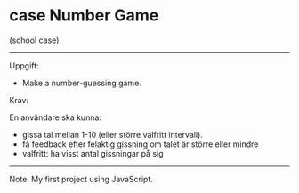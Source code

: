# case Number Game
(school case)

---

Uppgift:
* Make a number-guessing game.

Krav:

En användare ska kunna:
* gissa tal mellan 1-10 (eller större valfritt intervall).
* få feedback efter felaktig gissning om talet är större eller mindre
* valfritt: ha visst antal gissningar på sig
---
Note: My first project using JavaScript.
